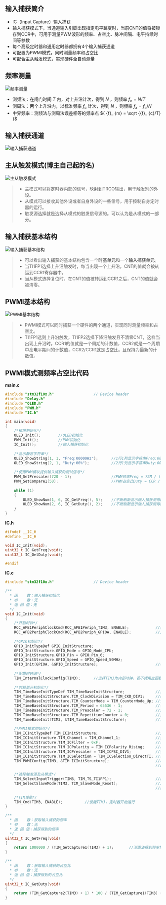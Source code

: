 ## 输入捕获简介
- IC（Input Capture）输入捕获
- 输入捕获模式下，当通道输入引脚出现指定电平跳变时，当前CNT的值将被锁存到CCR中，可用于测量PWM波形的频率、占空比、脉冲间隔、电平持续时间等参数
- 每个高级定时器和通用定时器都拥有4个输入捕获通道
- 可配置为PWMI模式，同时测量频率和占空比
- 可配合主从触发模式，实现硬件全自动测量

## 频率测量

![频率测量](./images/4.3-1频率测量.png)

- 测频法：在闸门时间 ${T}$ 内，对上升沿计次，得到 ${N}$ ，则频率
${{f}_ {x} = N/T }$
- 测周法：两个上升沿内，以标准频率 ${f_c}$ 计次，得到 ${N}$ ，则频率
${ {f}_ {x} = {f}_{c}/N }$
- 中界频率：测频法与测周法误差相等的频率点
${ {f}_ {m} = \sqrt {{f}_ {c}/T} }$

## 输入捕获通道

![输入捕获通道](./images/4.3-2输入捕获通道.png)

## 主从触发模式(博主自己起的名)

![主从触发模式](./images/4.3-3主从触发模式.png)

>- 主模式可以将定时器内部的信号，映射到TRGO输出，用于触发别的外设。
>- 从模式可以接收其他外设或者自身外设的一些信号，用于控制自身定时器的运行。
>- 触发源选择就是选择从模式的触发信号源的。可以认为是从模式的一部分。

## 输入捕获基本结构

![输入捕获基本结构](./images/4.3-4输入捕获基本结构.png)

>- 可以看出输入捕获的基本结构包含一个**时基单元**和一个**输入捕获单元**。
>- 当TI1FP1选择上升沿触发时，每当出现一个上升沿，CNT的值就会被转运到CCR1寄存器中。
>- 当从模式选择复位时，在CNT的值被转运到CCR1之后，CNT的值就会被清零。

## PWMI基本结构

![PWMI基本结构](./images/4.3-5PWMI基本结构.png)

>- PWMI模式可以同时捕获一个硬件的两个通道，实现同时测量频率和占空比。
>- TI1FP1选则上升沿触发，TI1FP2选择下降沿触发且不清零CNT，这样当出现上升沿时，CCR1的值就是一个周期的计数值，CCR2就是一个周期中高电平期间的计数值，CCR2/CCR1就是占空比。且保持为最新的计数值。

## PWMI模式测频率占空比代码

**main.c**

```cpp
#include "stm32f10x.h"                  // Device header
#include "Delay.h"
#include "OLED.h"
#include "PWM.h"
#include "IC.h"

int main(void)
{
	/*模块初始化*/
	OLED_Init();		//OLED初始化
	PWM_Init();			//PWM初始化
	IC_Init();			//输入捕获初始化
	
	/*显示静态字符串*/
	OLED_ShowString(1, 1, "Freq:00000Hz");		//1行1列显示字符串Freq:00000Hz
	OLED_ShowString(2, 1, "Duty:00%");			//2行1列显示字符串Duty:00%
	
	/*使用PWM模块提供输入捕获的测试信号*/
	PWM_SetPrescaler(720 - 1);					//PWM频率Freq = 72M / (PSC + 1) / 100
	PWM_SetCompare1(50);						//PWM占空比Duty = CCR / 100
	
	while (1)
	{
		OLED_ShowNum(1, 6, IC_GetFreq(), 5);	//不断刷新显示输入捕获测得的频率
		OLED_ShowNum(2, 6, IC_GetDuty(), 2);	//不断刷新显示输入捕获测得的占空比
	}
}

```

**IC.h**

```cpp
#ifndef __IC_H
#define __IC_H

void IC_Init(void);
uint32_t IC_GetFreq(void);
uint32_t IC_GetDuty(void);

#endif

```

**IC.c**

```cpp
#include "stm32f10x.h"                  // Device header

/**
  * 函    数：输入捕获初始化
  * 参    数：无
  * 返 回 值：无
  */
void IC_Init(void)
{
	/*开启时钟*/
	RCC_APB1PeriphClockCmd(RCC_APB1Periph_TIM3, ENABLE);			//开启TIM3的时钟
	RCC_APB2PeriphClockCmd(RCC_APB2Periph_GPIOA, ENABLE);			//开启GPIOA的时钟
	
	/*GPIO初始化*/
	GPIO_InitTypeDef GPIO_InitStructure;
	GPIO_InitStructure.GPIO_Mode = GPIO_Mode_IPU;
	GPIO_InitStructure.GPIO_Pin = GPIO_Pin_6;
	GPIO_InitStructure.GPIO_Speed = GPIO_Speed_50MHz;
	GPIO_Init(GPIOA, &GPIO_InitStructure);							//将PA6引脚初始化为上拉输入
	
	/*配置时钟源*/
	TIM_InternalClockConfig(TIM3);		//选择TIM3为内部时钟，若不调用此函数，TIM默认也为内部时钟
	
	/*时基单元初始化*/
	TIM_TimeBaseInitTypeDef TIM_TimeBaseInitStructure;				//定义结构体变量
	TIM_TimeBaseInitStructure.TIM_ClockDivision = TIM_CKD_DIV1;     //时钟分频，选择不分频，此参数用于配置滤波器时钟，不影响时基单元功能
	TIM_TimeBaseInitStructure.TIM_CounterMode = TIM_CounterMode_Up; //计数器模式，选择向上计数
	TIM_TimeBaseInitStructure.TIM_Period = 65536 - 1;               //计数周期，即ARR的值
	TIM_TimeBaseInitStructure.TIM_Prescaler = 72 - 1;               //预分频器，即PSC的值
	TIM_TimeBaseInitStructure.TIM_RepetitionCounter = 0;            //重复计数器，高级定时器才会用到
	TIM_TimeBaseInit(TIM3, &TIM_TimeBaseInitStructure);             //将结构体变量交给TIM_TimeBaseInit，配置TIM3的时基单元
	
	/*PWMI模式初始化*/
	TIM_ICInitTypeDef TIM_ICInitStructure;							//定义结构体变量
	TIM_ICInitStructure.TIM_Channel = TIM_Channel_1;				//选择配置定时器通道1
	TIM_ICInitStructure.TIM_ICFilter = 0xF;							//输入滤波器参数，可以过滤信号抖动
	TIM_ICInitStructure.TIM_ICPolarity = TIM_ICPolarity_Rising;		//极性，选择为上升沿触发捕获
	TIM_ICInitStructure.TIM_ICPrescaler = TIM_ICPSC_DIV1;			//捕获预分频，选择不分频，每次信号都触发捕获
	TIM_ICInitStructure.TIM_ICSelection = TIM_ICSelection_DirectTI;	//输入信号交叉，选择直通，不交叉
	TIM_PWMIConfig(TIM3, &TIM_ICInitStructure);						//将结构体变量交给TIM_PWMIConfig，配置TIM3的输入捕获通道
																	//此函数同时会把另一个通道配置为相反的配置，实现PWMI模式

	/*选择触发源及从模式*/
	TIM_SelectInputTrigger(TIM3, TIM_TS_TI1FP1);					//触发源选择TI1FP1
	TIM_SelectSlaveMode(TIM3, TIM_SlaveMode_Reset);					//从模式选择复位
																	//即TI1产生上升沿时，会触发CNT归零
	
	/*TIM使能*/
	TIM_Cmd(TIM3, ENABLE);			//使能TIM3，定时器开始运行
}

/**
  * 函    数：获取输入捕获的频率
  * 参    数：无
  * 返 回 值：捕获得到的频率
  */
uint32_t IC_GetFreq(void)
{
	return 1000000 / (TIM_GetCapture1(TIM3) + 1);		//测周法得到频率fx = fc / N，这里不执行+1的操作也可
}

/**
  * 函    数：获取输入捕获的占空比
  * 参    数：无
  * 返 回 值：捕获得到的占空比
  */
uint32_t IC_GetDuty(void)
{
	return (TIM_GetCapture2(TIM3) + 1) * 100 / (TIM_GetCapture1(TIM3) + 1);	//占空比Duty = CCR2 / CCR1 * 100，这里不执行+1的操作也可
}

```